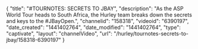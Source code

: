 {
    "title": "#TOURNOTES: SECRETS TO JBAY",
    "description": "As the ASP World Tour heads to South Africa, the Hurley team breaks down the secrets and keys to the #JBayOpen.",
    "channelid": "158318",
    "videoid": "6390197",
    "date_created": "1441402764",
    "date_modified": "1441402764",
    "type": "captivate",
    "layout": "channelVideo",
    "url": "\/hurley\/tournotes-secrets-to-jbay\/158318-6390197"
}